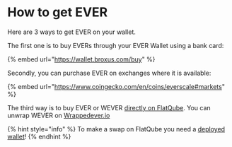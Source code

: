 # How to get EVER

Here are 3 ways to get EVER on your wallet.

The first one is to buy EVERs through your EVER Wallet using a bank card:

{% embed url="https://wallet.broxus.com/buy" %}

Secondly, you can purchase EVER on exchanges where it is available:

{% embed url="https://www.coingecko.com/en/coins/everscale#markets" %}

The third way is to buy EVER or WEVER [directly on FlatQube](https://flatqube.io/swap/0:a519f99bb5d6d51ef958ed24d337ad75a1c770885dcd42d51d6663f9fcdacfb2/0:a49cd4e158a9a15555e624759e2e4e766d22600b7800d891e46f9291f044a93d).​ You can unwrap WEVER on [Wrappedever.io](https://wrappedever.io)

{% hint style="info" %}
To make a swap on FlatQube you need a [deployed wallet](https://app.gitbook.com/o/-MUxjK3XWZCxuBwyXzkS/s/vwtaQbYcgICT7ubKSITZ/getting-started/install-and-singing-in/deploy)!
{% endhint %}
